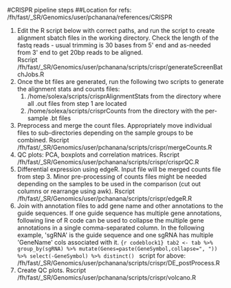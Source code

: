 #CRISPR pipeline steps
##Location for refs: /fh/fast/_SR/Genomics/user/pchanana/references/CRISPR

1. Edit the R script below with correct paths, and run the script to create alignment sbatch files in the working directory.
   Check the length of the fastq reads - usual trimming is 30 bases from 5' end and as-needed from 3' end to get 20bp reads to be aligned.  
	Rscript /fh/fast/_SR/Genomics/user/pchanana/scripts/crispr/generateScreenBatchJobs.R 
2. Once the bt files are generated, run the following two scripts to generate the alignment stats and counts files:
	1. /home/solexa/scripts/crisprAlignmentStats from the directory where all .out files from step 1 are located
	2. /home/solexa/scripts/crisprCounts from the directory with the per-sample .bt files
3. Preprocess and merge the count files. Appropriately move individual files to sub-directories depending on the sample groups to be combined.
	Rscript /fh/fast/_SR/Genomics/user/pchanana/scripts/crispr/mergeCounts.R 
4. QC plots: PCA, boxplots and correlation matrices.
	Rscript /fh/fast/_SR/Genomics/user/pchanana/scripts/crispr/crisprQC.R 
5. Differential expression using edgeR. Input file will be merged counts file from step 3. Minor pre-processing of counts files might be needed depending on the samples to be used in the comparison (cut out columns or rearrange using awk).
	Rscript /fh/fast/_SR/Genomics/user/pchanana/scripts/crispr/edgeR.R 
6. Join with annotation files to add gene name and other annotations to the guide sequences. If one guide sequence has multiple gene annotations, following line of R code can be used to collapse the multiple gene annotations in a single comma-separated column.
	In the following example, 'sgRNA' is the guide sequence and one sgRNA has multiple 'GeneName' cols associated with it. 
	`{r codeblock1}
	tab2 <- tab %>% group_by(sgRNA) %>% mutate(Genes=paste(GeneSymbol,collapse=", ")) %>% select(-GeneSymbol) %>% distinct()
	`
	script for above: /fh/fast/_SR/Genomics/user/pchanana/scripts/crispr/DE_postProcess.R
7. Create QC plots.
	Rscript /fh/fast/_SR/Genomics/user/pchanana/scripts/crispr/volcano.R 
